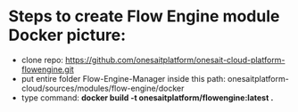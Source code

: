 # Steps to create Flow Engine module Docker picture:

- clone repo: https://github.com/onesaitplatform/onesait-cloud-platform-flowengine.git
- put entire folder Flow-Engine-Manager inside this path: onesaitplatform-cloud/sources/modules/flow-engine/docker
- type command: **docker build -t onesaitplatform/flowengine:latest .**

